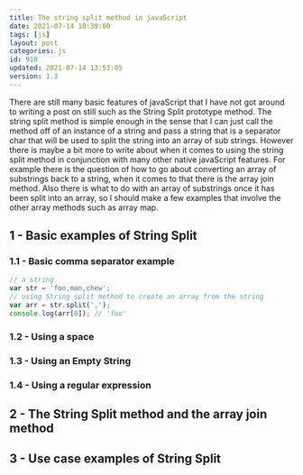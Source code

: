 ```yaml
---
title: The string split method in javaScript
date: 2021-07-14 10:39:00
tags: [js]
layout: post
categories: js
id: 910
updated: 2021-07-14 13:53:05
version: 1.3
---
```


There are still many basic features of javaScript that I have not got around to writing a post on still such as the String Split prototype method. The string split method is simple enough in the sense that I can just call the method off of an instance of a string and pass a string that is a separator char that will be used to split the string into an array of sub strings. However there is maybe a bit more to write about when it comes to using the string split method in conjunction with many other native javaScript features. For example there is the question of how to go about converting an array of substrings back to a string, when it comes to that there is the array join method. Also there is what to do with an array of substrings once it has been split into an array, so I should make a few examples that involve the other array methods such as array map.

<!-- more -->


## 1 - Basic examples of String Split

### 1.1 - Basic comma separator example

```js
// a string
var str = 'foo,man,chew';
// using String split method to create an array from the string
var arr = str.split(',');
console.log(arr[0]); // 'foo'
```

### 1.2 - Using a space

### 1.3 - Using an Empty String

### 1.4 - Using a regular expression

## 2 - The String Split method and the array join method

## 3 - Use case examples of String Split
